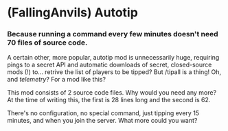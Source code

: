 # (FallingAnvils) Autotip

### Because running a command every few minutes doesn't need 70 files of source code.

A certain other, more popular, autotip mod is unnecessarily huge, requiring pings to a secret API and automatic downloads of secret, closed-source mods (!) to... retrive the list of players to be tipped? But /tipall is a thing! Oh, and *telemetry*? For a mod like this?

This mod consists of 2 source code files. Why would you need any more? At the time of writing this, the first is 28 lines long and the second is 62.

There's no configuration, no special command, just tipping every 15 minutes, and when you join the server. What more could you want?

